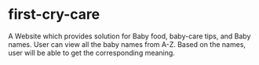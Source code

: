 # first-cry-care
A Website which provides solution for Baby food, baby-care tips, and Baby names. User can view all the baby names from A-Z. Based on the names, user will be able to get the corresponding meaning.

